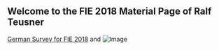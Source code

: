 ## Welcome to the FIE 2018 Material Page of Ralf Teusner


[German Survey for FIE 2018](https://github.com/rteusner/fie18/surveyGerman.pdf) and ![Image](src)

